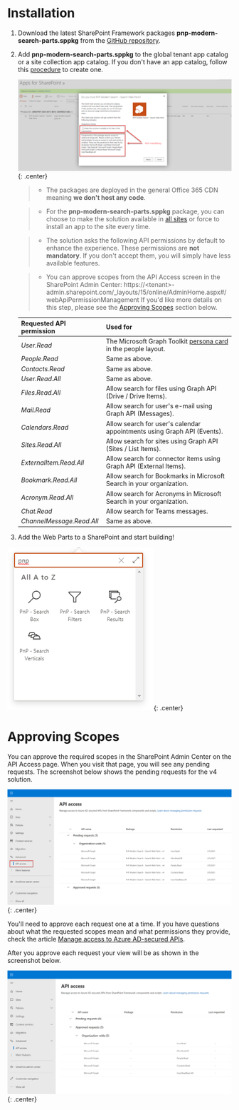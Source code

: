 # Installation

1. Download the latest SharePoint Framework packages **pnp-modern-search-parts.sppkg** from the [GitHub repository](https://github.com/microsoft-search/pnp-modern-search/releases).
2. Add **pnp-modern-search-parts.sppkg** to the global tenant app catalog or a site collection app catalog. If you don't have an app catalog, follow this [procedure](https://docs.microsoft.com/en-us/sharepoint/use-app-catalog) to create one. 

    !["App Catalog "](./assets/app_catalog.png){: .center}

    > * The packages are deployed in the general Office 365 CDN meaning **we don't host any code**.

    > * For the **pnp-modern-search-parts.sppkg** package, you can choose to make the solution available in [all sites](https://docs.microsoft.com/en-us/sharepoint/dev/spfx/tenant-scoped-deployment) or force to install an app to the site every time.

    > * The solution asks the following API permissions by default to enhance the experience. These permissions are **not mandatory**. If you don't accept them, you will simply have less available features.

    > * You can approve scopes from the API Access screen in the SharePoint Admin Center: https://&lt;tenant&gt;-admin.sharepoint.com/_layouts/15/online/AdminHome.aspx#/webApiPermissionManagement If you'd like more details on this step, please see the [Approving Scopes](#approving-scopes) section below.

    | Requested API permission | Used for |
    | -------------- | --------- |
    | _User.Read_ | The Microsoft Graph Toolkit [persona card](https://docs.microsoft.com/en-us/graph/toolkit/components/person-card#microsoft-graph-permissions) in the people layout.  |
    | _People.Read_ | Same as above.
    | _Contacts.Read_ | Same as above.
    | _User.Read.All_ | Same as above.
    | _Files.Read.All_ | Allow search for files using Graph API (Drive / Drive Items).
    | _Mail.Read_ | Allow search for user's e-mail using Graph API (Messages).
    | _Calendars.Read_ | Allow search for user's calendar appointments using Graph API (Events).
    | _Sites.Read.All_ | Allow search for sites using Graph API (Sites / List Items).
    | _ExternalItem.Read.All_ | Allow search for connector items using Graph API (External Items).
    | _Bookmark.Read.All_ | Allow search for Bookmarks in Microsoft Search in your organization.
    | _Acronym.Read.All_ | Allow search for Acronyms in Microsoft Search in your organization.
    | _Chat.Read_ | Allow search for Teams messages.
    | _ChannelMessage.Read.All_ | Same as above.

3. Add the Web Parts to a SharePoint and start building!

!["Available Web Parts"](./assets/webparts.png){: .center}

# Approving Scopes

You can approve the required scopes in the SharePoint Admin Center on the API Access page. When you visit that page, you will see any pending requests. The screenshot below shows the pending requests for the v4 solution.

!["App Catalog"](./assets/api-access-pending.jpg){: .center}

You'll need to approve each request one at a time. If you have questions about what the requested scopes mean and what permissions they provide, check the article [Manage access to Azure AD-secured APIs](https://docs.microsoft.com/en-us/sharepoint/api-access).

After you approve each request your view will be as shown in the screenshot below.

!["App Catalog"](./assets/api-access-approved.jpg){: .center}
